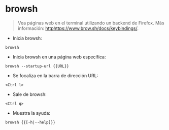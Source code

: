 # browsh

> Vea páginas web en el terminal utilizando un backend de Firefox.
> Más información: <httphttps://www.brow.sh/docs/keybindings/>.

- Inicia browsh:

`browsh`

- Inicia browsh en una página web específica:

`browsh --startup-url {{URL}}`

- Se focaliza en la barra de dirección URL:

`<Ctrl l>`

- Sale de browsh:

`<Ctrl q>`

- Muestra la ayuda:

`browsh {{[-h|--help]}}`
